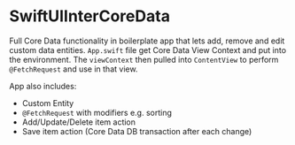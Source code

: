 # SwiftUIInterCoreData
Full Core Data functionality in boilerplate app that lets add, remove and edit custom data entities.
`App.swift` file get Core Data View Context and put into the environment. The `viewContext` then pulled into `ContentView` to perform `@FetchRequest` and use in that view.

App also includes:
- Custom Entity
- `@FetchRequest` with modifiers e.g. sorting
- Add/Update/Delete item action
- Save item action (Core Data DB transaction after each change)
